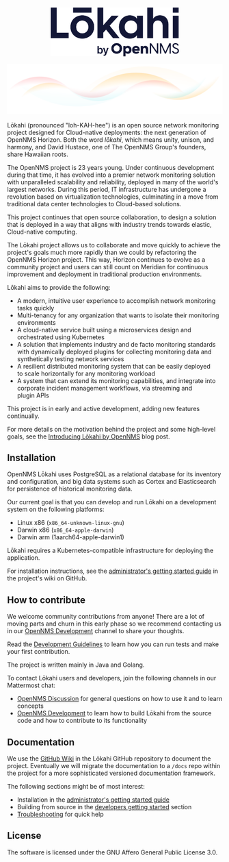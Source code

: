 <p align="center"><img src="images/Lokahi_small-scale.png" alt="Lokahi by OpenNMS brandmark" width="300" /></a></p>

<img src="images/LokahiExploration.png" alt="colorful swirl"/>

Lōkahi (pronounced "loh-KAH-hee") is an open source network monitoring project designed for Cloud-native deployments: the next generation of OpenNMS Horizon.
Both the word _lōkahi_, which means unity, unison, and harmony, and David Hustace, one of The OpenNMS Group's founders, share Hawaiian roots.

The OpenNMS project is 23 years young.
Under continuous development during that time, it has evolved into a premier network monitoring solution with unparalleled scalability and reliability, deployed in many of the world's largest networks.
During this period, IT infrastructure has undergone a revolution based on virtualization technologies, culminating in a move from traditional data center technologies to Cloud-based solutions.

This project continues that open source collaboration, to design a solution that is deployed in a way that aligns with industry trends towards elastic, Cloud-native computing.

The Lōkahi project allows us to collaborate and move quickly to achieve the project's goals much more rapidly than we could by refactoring the OpenNMS Horizon project.
This way, Horizon continues to evolve as a community project and users can still count on Meridian for continuous improvement and deployment in traditional production environments.

Lōkahi aims to provide the following:

* A modern, intuitive user experience to accomplish network monitoring tasks quickly
* Multi-tenancy for any organization that wants to isolate their monitoring environments 
* A cloud-native service built using a microservices design and orchestrated using Kubernetes
* A solution that implements industry and de facto monitoring standards with dynamically deployed plugins for collecting monitoring data and synthetically testing network services
* A resilient distributed monitoring system that can be easily deployed to scale horizontally for any monitoring workload
* A system that can extend its monitoring capabilities, and integrate into corporate incident management workflows, via streaming and plugin APIs

This project is in early and active development, adding new features continually.

For more details on the motivation behind the project and some high-level goals, see the [Introducing Lōkahi by OpenNMS](https://www.opennms.com/en/blog/2023-06-07-introducing-lokahi-by-opennms/) blog post.

## Installation

OpenNMS Lōkahi uses PostgreSQL as a relational database for its inventory and configuration, and big data systems such as Cortex and Elasticsearch for persistence of historical monitoring data.

Our current goal is that you can develop and run Lōkahi on a development system on the following platforms:

* Linux x86 (`x86_64-unknown-linux-gnu`)
* Darwin x86 (`x86_64-apple-darwin`)
* Darwin arm (1aarch64-apple-darwin1)

Lōkahi requires a Kubernetes-compatible infrastructure for deploying the application.

For installation instructions, see the [administrator's getting started guide](https://github.com/OpenNMS-Cloud/lokahi/wiki/Getting-Started---Admin) in the project's wiki on GitHub.

## How to contribute

We welcome community contributions from anyone!
There are a lot of moving parts and churn in this early phase so we recommend contacting us in our [OpenNMS Development](https://chat.opennms.com/opennms/channels/opennms-development) channel to share your thoughts.

Read the [Development Guidelines](https://github.com/OpenNMS-Cloud/lokahi/wiki/Development-Guidelines) to learn how you can run tests and make your first contribution.

The project is written mainly in Java and Golang.

To contact Lōkahi users and developers, join the following channels in our Mattermost chat:

* [OpenNMS Discussion](https://chat.opennms.com/opennms/channels/opennms-discussion) for general questions on how to use it and to learn concepts
* [OpenNMS Development](https://chat.opennms.com/opennms/channels/opennms-development) to learn how to build Lōkahi from the source code and how to contribute to its functionality

## Documentation

We use the [GitHub Wiki](https://github.com/OpenNMS-Cloud/lokahi/wiki) in the Lōkahi GitHub repository to document the project.
Eventually we will migrate the documentation to a `/docs` repo within the project for a more sophisticated versioned documentation framework.

The following sections might be of most interest:

* Installation in the [administrator's getting started guide](https://github.com/OpenNMS-Cloud/lokahi/wiki/Getting-Started---Admin)
* Building from source in the [developers getting started](https://github.com/OpenNMS-Cloud/lokahi/wiki/Getting-Started) section
* [Troubleshooting](https://github.com/OpenNMS-Cloud/lokahi/wiki/Troubleshooting) for quick help

## License

The software is licensed under the GNU Affero General Public License 3.0.
